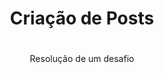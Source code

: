 <h1 align="center">Criação de Posts</h1>
<h1 align="center">
    <a href="https://github.com/davillopes/criar-posts"></a>
</h1>
<p align="center">Resolução de um desafio</p>